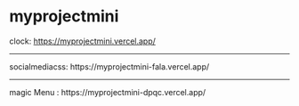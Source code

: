 # myprojectmini

clock: https://myprojectmini.vercel.app/
<hr>
socialmediacss: https://myprojectmini-fala.vercel.app/
<hr>
magic Menu : https://myprojectmini-dpqc.vercel.app/
